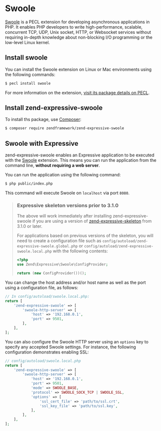 # Swoole

[Swoole](https://www.swoole.co.uk/) is a PECL extension for developing
asynchronous applications in PHP. It enables PHP developers to write
high-performance, scalable, concurrent TCP, UDP, Unix socket, HTTP, or Websocket
services without requiring in-depth knowledge about non-blocking I/O programming
or the low-level Linux kernel.

## Install swoole

You can install the Swoole extension on Linux or Mac environments using the
following commands:

```bash
$ pecl install swoole
```

For more information on the extension, [visit its package details on PECL](https://pecl.php.net/package/swoole).

## Install zend-expressive-swoole

To install ths package, use [Composer](https://getcomposer.org/):

```bash
$ composer require zendframework/zend-expressive-swoole
```

## Swoole with Expressive

zend-expressive-swoole enables an Expressive application to be executed with
the [Swoole](https://www.swoole.co.uk/) extension. This means you can run the
application from the command line, **without requiring a web server**.

You can run the application using the following command:

```bash
$ php public/index.php
```

This command will execute Swoole on `localhost` via port `8080`.

> ### Expressive skeleton versions prior to 3.1.0
>
> The above will work immediately after installing zend-expressive-swoole if you
> are using a version of [zend-expressive-skeleton](https://github.com/zendframework/zend-expressive-skeleton)
> from 3.1.0 or later.
>
> For applications based on previous versions of the skeleton, you will need to
> create a configuration file such as `config/autoload/zend-expressive-swoole.global.php`
> or `config/autoload/zend-expressive-swoole.local.php` with the following
> contents:
>
> ```php
> <?php
> use Zend\Expressive\Swoole\ConfigProvider;
>
> return (new ConfigProvider())();
> ```

You can change the host address and/or host name as well as the port using a
configuration file, as follows:

```php
// In config/autoload/swoole.local.php:
return [
    'zend-expressive-swoole' => [
        'swoole-http-server' => [
            'host' => '192.168.0.1',
            'port' => 9501,
        ],
    ],
];
```

You can also configure the Swoole HTTP server using an `options` key to specify
any accepted Swoole settings. For instance, the following configuration
demonstrates enabling SSL:

```php
// config/autoload/swoole.local.php
return [
    'zend-expressive-swoole' => [
        'swoole-http-server' => [
            'host' => '192.168.0.1',
            'port' => 9501,
            'mode' => SWOOLE_BASE,
            'protocol' => SWOOLE_SOCK_TCP | SWOOLE_SSL,
            'options' => [
                'ssl_cert_file' => 'path/to/ssl.crt',
                'ssl_key_file' => 'path/to/ssl.key',
            ],
        ],
    ],
];
```
